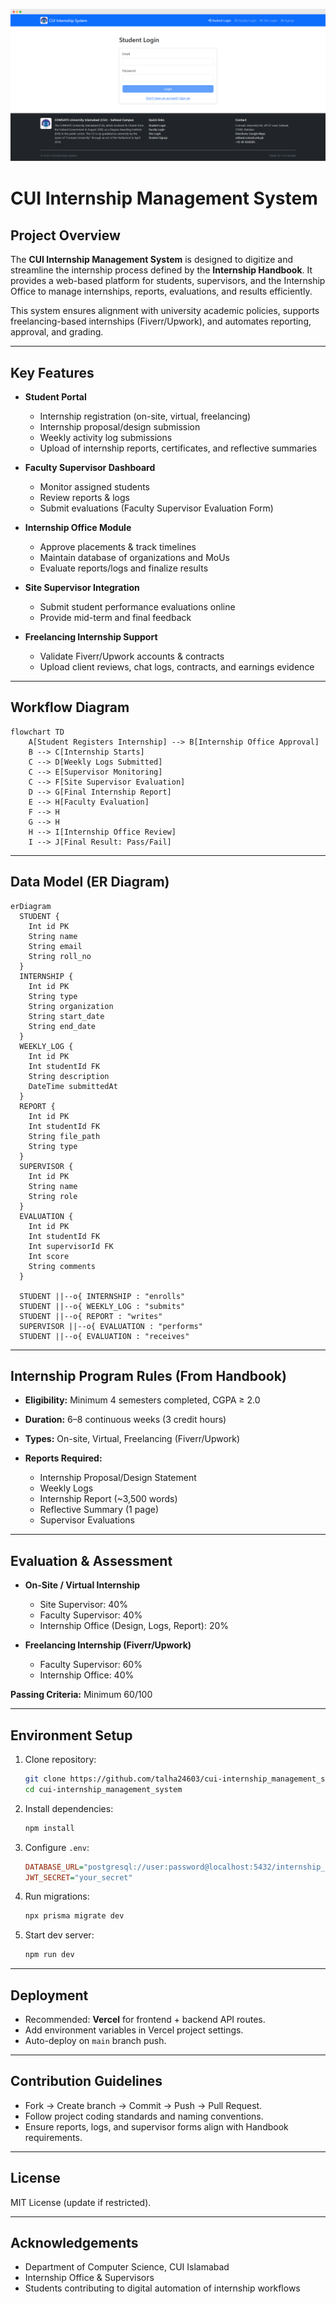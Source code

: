 
![CUI Internship Banner](public/Banner.png)

# CUI Internship Management System
## Project Overview

The **CUI Internship Management System** is designed to digitize and streamline the internship process defined by the **Internship Handbook**. It provides a web-based platform for students, supervisors, and the Internship Office to manage internships, reports, evaluations, and results efficiently.

This system ensures alignment with university academic policies, supports freelancing-based internships (Fiverr/Upwork), and automates reporting, approval, and grading.

---

## Key Features

- **Student Portal**
  - Internship registration (on-site, virtual, freelancing)
  - Internship proposal/design submission
  - Weekly activity log submissions
  - Upload of internship reports, certificates, and reflective summaries

- **Faculty Supervisor Dashboard**
  - Monitor assigned students
  - Review reports & logs
  - Submit evaluations (Faculty Supervisor Evaluation Form)

- **Internship Office Module**
  - Approve placements & track timelines
  - Maintain database of organizations and MoUs
  - Evaluate reports/logs and finalize results

- **Site Supervisor Integration**
  - Submit student performance evaluations online
  - Provide mid-term and final feedback

- **Freelancing Internship Support**
  - Validate Fiverr/Upwork accounts & contracts
  - Upload client reviews, chat logs, contracts, and earnings evidence

---

## Workflow Diagram

```mermaid
flowchart TD
    A[Student Registers Internship] --> B[Internship Office Approval]
    B --> C[Internship Starts]
    C --> D[Weekly Logs Submitted]
    C --> E[Supervisor Monitoring]
    C --> F[Site Supervisor Evaluation]
    D --> G[Final Internship Report]
    E --> H[Faculty Evaluation]
    F --> H
    G --> H
    H --> I[Internship Office Review]
    I --> J[Final Result: Pass/Fail]
````

---

## Data Model (ER Diagram)

```mermaid
erDiagram
  STUDENT {
    Int id PK
    String name
    String email
    String roll_no
  }
  INTERNSHIP {
    Int id PK
    String type
    String organization
    String start_date
    String end_date
  }
  WEEKLY_LOG {
    Int id PK
    Int studentId FK
    String description
    DateTime submittedAt
  }
  REPORT {
    Int id PK
    Int studentId FK
    String file_path
    String type
  }
  SUPERVISOR {
    Int id PK
    String name
    String role
  }
  EVALUATION {
    Int id PK
    Int studentId FK
    Int supervisorId FK
    Int score
    String comments
  }

  STUDENT ||--o{ INTERNSHIP : "enrolls"
  STUDENT ||--o{ WEEKLY_LOG : "submits"
  STUDENT ||--o{ REPORT : "writes"
  SUPERVISOR ||--o{ EVALUATION : "performs"
  STUDENT ||--o{ EVALUATION : "receives"
```

---

## Internship Program Rules (From Handbook)

* **Eligibility:** Minimum 4 semesters completed, CGPA ≥ 2.0
* **Duration:** 6–8 continuous weeks (3 credit hours)
* **Types:** On-site, Virtual, Freelancing (Fiverr/Upwork)
* **Reports Required:**

  * Internship Proposal/Design Statement
  * Weekly Logs
  * Internship Report (~3,500 words)
  * Reflective Summary (1 page)
  * Supervisor Evaluations

---

## Evaluation & Assessment

* **On-Site / Virtual Internship**

  * Site Supervisor: 40%
  * Faculty Supervisor: 40%
  * Internship Office (Design, Logs, Report): 20%

* **Freelancing Internship (Fiverr/Upwork)**

  * Faculty Supervisor: 60%
  * Internship Office: 40%

**Passing Criteria:** Minimum 60/100

---

## Environment Setup

1. Clone repository:

   ```bash
   git clone https://github.com/talha24603/cui-internship_management_system.git
   cd cui-internship_management_system
   ```

2. Install dependencies:

   ```bash
   npm install
   ```

3. Configure `.env`:

   ```ini
   DATABASE_URL="postgresql://user:password@localhost:5432/internship_db"
   JWT_SECRET="your_secret"
   ```

4. Run migrations:

   ```bash
   npx prisma migrate dev
   ```

5. Start dev server:

   ```bash
   npm run dev
   ```

---

## Deployment

* Recommended: **Vercel** for frontend + backend API routes.
* Add environment variables in Vercel project settings.
* Auto-deploy on `main` branch push.

---

## Contribution Guidelines

* Fork → Create branch → Commit → Push → Pull Request.
* Follow project coding standards and naming conventions.
* Ensure reports, logs, and supervisor forms align with Handbook requirements.

---

## License

MIT License (update if restricted).

---

## Acknowledgements

* Department of Computer Science, CUI Islamabad
* Internship Office & Supervisors
* Students contributing to digital automation of internship workflows





